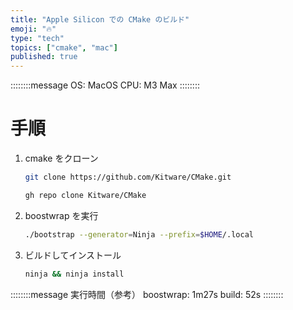 ```yaml
---
title: "Apple Silicon での CMake のビルド"
emoji: "🔥"
type: "tech"
topics: ["cmake", "mac"]
published: true
---
```


::::::::message
OS: MacOS
CPU: M3 Max
::::::::

# 手順

1. cmake をクローン

    ```bash
    git clone https://github.com/Kitware/CMake.git
    ```
    ```bash
    gh repo clone Kitware/CMake
    ```
1. boostwrap を実行

    ```bash
    ./bootstrap --generator=Ninja --prefix=$HOME/.local
    ```
1. ビルドしてインストール

    ```bash
    ninja && ninja install
    ```

::::::::message
実行時間（参考）
boostwrap: 1m27s
build: 52s
::::::::